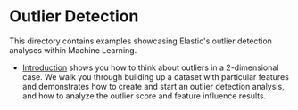 # Outlier Detection

This directory contains examples showcasing Elastic's outlier detection analyses within Machine Learning. 

* [Introduction](Introduction/) shows you how to think about outliers in a 2-dimensional case. We walk you through building up a dataset with particular features and demonstrates how to create and start an outlier detection analysis, and how to analyze the outlier score and feature influence results.
